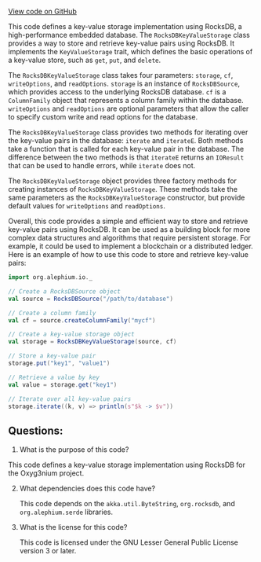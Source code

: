 [View code on GitHub](https://github.com/alephium/alephium/io/src/main/scala/org/alephium/io/RocksDBKeyValueStorage.scala)

This code defines a key-value storage implementation using RocksDB, a high-performance embedded database. The `RocksDBKeyValueStorage` class provides a way to store and retrieve key-value pairs using RocksDB. It implements the `KeyValueStorage` trait, which defines the basic operations of a key-value store, such as `get`, `put`, and `delete`.

The `RocksDBKeyValueStorage` class takes four parameters: `storage`, `cf`, `writeOptions`, and `readOptions`. `storage` is an instance of `RocksDBSource`, which provides access to the underlying RocksDB database. `cf` is a `ColumnFamily` object that represents a column family within the database. `writeOptions` and `readOptions` are optional parameters that allow the caller to specify custom write and read options for the database.

The `RocksDBKeyValueStorage` class provides two methods for iterating over the key-value pairs in the database: `iterate` and `iterateE`. Both methods take a function that is called for each key-value pair in the database. The difference between the two methods is that `iterateE` returns an `IOResult` that can be used to handle errors, while `iterate` does not.

The `RocksDBKeyValueStorage` object provides three factory methods for creating instances of `RocksDBKeyValueStorage`. These methods take the same parameters as the `RocksDBKeyValueStorage` constructor, but provide default values for `writeOptions` and `readOptions`.

Overall, this code provides a simple and efficient way to store and retrieve key-value pairs using RocksDB. It can be used as a building block for more complex data structures and algorithms that require persistent storage. For example, it could be used to implement a blockchain or a distributed ledger. Here is an example of how to use this code to store and retrieve key-value pairs:

```scala
import org.alephium.io._

// Create a RocksDBSource object
val source = RocksDBSource("/path/to/database")

// Create a column family
val cf = source.createColumnFamily("mycf")

// Create a key-value storage object
val storage = RocksDBKeyValueStorage(source, cf)

// Store a key-value pair
storage.put("key1", "value1")

// Retrieve a value by key
val value = storage.get("key1")

// Iterate over all key-value pairs
storage.iterate((k, v) => println(s"$k -> $v"))
```
## Questions: 
 1. What is the purpose of this code?
   
   This code defines a key-value storage implementation using RocksDB for the Oxyg3nium project.

2. What dependencies does this code have?
   
   This code depends on the `akka.util.ByteString`, `org.rocksdb`, and `org.alephium.serde` libraries.

3. What is the license for this code?
   
   This code is licensed under the GNU Lesser General Public License version 3 or later.